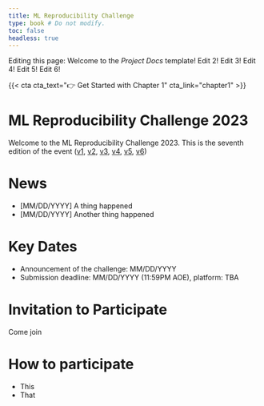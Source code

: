 ```yaml
---
title: ML Reproducibility Challenge
type: book # Do not modify.
toc: false
headless: true
---
```


Editing this page: Welcome to the _Project Docs_ template!
Edit 2!
Edit 3!
Edit 4!
Edit 5!
Edit 6!

{{< cta cta_text="👉 Get Started with Chapter 1" cta_link="chapter1" >}}

# ML Reproducibility Challenge 2023

Welcome to the ML Reproducibility Challenge 2023. This is the seventh edition of the event ([v1](https://www.cs.mcgill.ca/~jpineau/ICLR2018-ReproducibilityChallenge.html), [v2](https://www.cs.mcgill.ca/~jpineau/ICLR2019-ReproducibilityChallenge.html), [v3](https://reproducibility-challenge.github.io/neurips2019/), [v4](https://paperswithcode.com/rc2020), [v5](https://paperswithcode.com/rc2021), [v6](https://paperswithcode.com/rc2022))


# News

- [MM/DD/YYYY] A thing happened
- [MM/DD/YYYY] Another thing happened

# Key Dates

- Announcement of the challenge: MM/DD/YYYY
- Submission deadline: MM/DD/YYYY (11:59PM AOE), platform: TBA

# Invitation to Participate

Come join

# How to participate
- This
- That
